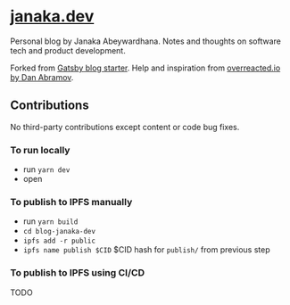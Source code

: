 # [janaka.dev](janaka.dev)

Personal blog by Janaka Abeywardhana. Notes and thoughts on software tech and product development.

Forked from [Gatsby blog starter](https://github.com/gatsbyjs/gatsby-starter-blog).
Help and inspiration from [overreacted.io by Dan Abramov](https://github.com/gaearon/overreacted.io).

## Contributions

No third-party contributions except content or code bug fixes.

### To run locally

- run `yarn dev`
- open [](https://localhost:8000)

### To publish to IPFS manually

- run `yarn build`
- `cd blog-janaka-dev`
- `ipfs add -r public`
- `ipfs name publish $CID` $CID hash for `publish/` from previous step

### To publish to IPFS using CI/CD

TODO
